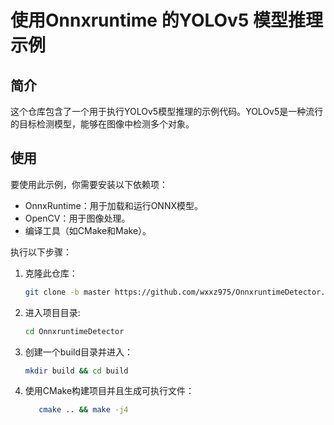 # 使用Onnxruntime 的YOLOv5 模型推理示例

## 简介

这个仓库包含了一个用于执行YOLOv5模型推理的示例代码。YOLOv5是一种流行的目标检测模型，能够在图像中检测多个对象。

## 使用

要使用此示例，你需要安装以下依赖项：

- OnnxRuntime：用于加载和运行ONNX模型。
- OpenCV：用于图像处理。
- 编译工具（如CMake和Make）。

执行以下步骤：

1. 克隆此仓库：

   ```bash
   git clone -b master https://github.com/wxxz975/OnnxruntimeDetector.git
   ```

2. 进入项目目录:

   ```bash
   cd OnnxruntimeDetector
   ```

3. 创建一个build目录并进入：
    ```bash
    mkdir build && cd build
    ```

4. 使用CMake构建项目并且生成可执行文件：
     ```bash
        cmake .. && make -j4
    ```

